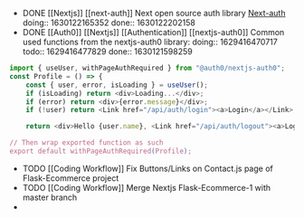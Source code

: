 - DONE [[Nextjs]] [[next-auth]] Next open source auth library [Next-auth](https://next-auth.js.org/)
  doing:: 1630122165352
  done:: 1630122202158
- DONE [[Auth0]] [[Nextjs]] [[Authentication]] [[nextjs-auth0]] Common used functions from the nextjs-auth0 library:
  doing:: 1629416470717
  todo:: 1629416477829
  done:: 1630121598259


```js
import { useUser, withPageAuthRequired } from "@auth0/nextjs-auth0";
const Profile = () => {
	const { user, error, isLoading } = useUser();
	if (isLoading) return <div>Loading...</div>;
	if (error) return <div>{error.message}</div>;
	if (!user) return <Link href="/api/auth/login"><a>Login</a></Link>;

	return <div>Hello {user.name}, <Link href="/api/auth/logout"><a>Logout</a></Link>< /link 

// Then wrap exported function as such
export default withPageAuthRequired(Profile);
```
- TODO [[Coding Workflow]] Fix Buttons/Links on Contact.js page of Flask-Ecommerce project
- TODO [[Coding Workflow]] Merge Nextjs Flask-Ecommerce-1 with master branch
-